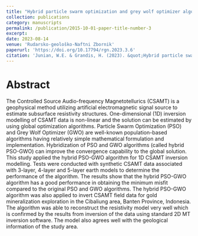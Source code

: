 ```yaml
---
title: "Hybrid particle swarm optimization and grey wolf optimizer algorithm for Controlled Source Audio-frequency Magnetotellurics (CSAMT) one-dimensional inversion modelling"
collection: publications
category: manuscripts
permalink: /publication/2015-10-01-paper-title-number-3
excerpt: 
date: 2023-08-14
venue: 'Rudarsko-geološko-Naftni Zbornik'
paperurl: 'https://doi.org/10.17794/rgn.2023.3.6'
citation: 'Junian, W.E. & Grandis, H. (2023). &quot;Hybrid particle swarm optimization and grey wolf optimizer algorithm for Controlled Source Audio-frequency Magnetotellurics (CSAMT) one-dimensional inversion modelling&quot; <i>Rudarsko-geološko-Naftni Zbornik</i>. 38(3). 65–80'
---
```


Abstract
======
The Controlled Source Audio-frequency Magnetotellurics (CSAMT) is a geophysical method utilizing artificial electromagnetic signal source to estimate subsurface resistivity structures. One-dimensional (1D) inversion modelling of CSAMT data is non-linear and the solution can be estimated by using global optimization algorithms. Particle Swarm Optimization (PSO) and Grey Wolf Optimizer (GWO) are well-known population-based algorithms having relatively simple mathematical formulation and implementation. Hybridization of PSO and GWO algorithms (called hybrid PSO-GWO) can improve the convergence capability to the global solution. This study applied the hybrid PSO-GWO algorithm for 1D CSAMT inversion modelling. Tests were conducted with synthetic CSAMT data associated with 3-layer, 4-layer and 5-layer earth models to determine the performance of the algorithm. The results show that the hybrid PSO-GWO algorithm has a good performance in obtaining the minimum misfit compared to the original PSO and GWO algorithms. The hybrid PSO-GWO algorithm was also applied to invert CSAMT field data for gold mineralization exploration in the Cibaliung area, Banten Province, Indonesia. The algorithm was able to reconstruct the resistivity model very well which is confirmed by the results from inversion of the data using standard 2D MT inversion software. The model also agrees well with the geological information of the study area.
